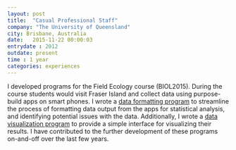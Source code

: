 ```yaml
---
layout: post
title:  "Casual Professional Staff"
company: "The University of Queensland"
city: Brisbane, Australia
date:   2015-11-22 00:00:03
entrydate : 2012
outdate: present
time : 1 year
categories: experiences
---
```


I developed programs for the Field Ecology course (BIOL2015). During the course students would visit Fraser Island and collect data using purpose-build apps on smart phones. I wrote a [data formatting program](https://github.com/paleo13/data-formatter-biol2015) to streamline the process of formatting data output from the apps for statistical analysis, and identifying potential issues with the data. Additionally, I wrote a [data visualization program](https://github.com/paleo13/data-viewer-biol2015) to provide a simple interface for visualizing their results. I have contributed to the further development of these programs on-and-off over the last few years.
